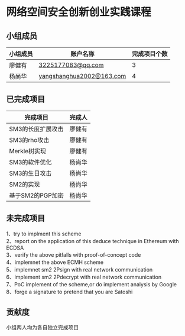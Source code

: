 # 网络空间安全创新创业实践课程

##  小组成员

小组成员 |账户名称 |完成项目个数 
---- | ----- |-----
廖健有 | 3225177083@qq.com|3  
杨尚华 |yangshanghua2002@163.com |4

##  已完成项目 
完成项目  |完成人
---- | -----|
SM3的长度扩展攻击  |廖健有  
SM3的rho攻击  |廖健有
Merkle树实现  |廖健有  
SM3的软件优化  |杨尚华  
SM3的生日攻击  |杨尚华  
SM2的实现  |杨尚华  
基于SM2的PGP加密  |杨尚华

##  未完成项目
1、try to implment this scheme  
2、report on the application of this deduce technique in Ethereum with ECDSA  
3、verify the above pitfalls with proof-of-concept code  
4、implemnet the above ECMH scheme  
5、implemnet sm2 2Psign with real network communication  
6、implement sm2 2Pdecrypt with real network communication  
7、PoC implement of the scheme,or do implement analysis by Google  
8、forge a signature to pretend that you are Satoshi  

##  贡献度  
小组两人均为各自独立完成项目

